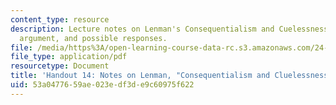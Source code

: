 ```yaml
---
content_type: resource
description: Lecture notes on Lenman's Consequentialism and Cuelessness, the epistemic
  argument, and possible responses.
file: /media/https%3A/open-learning-course-data-rc.s3.amazonaws.com/24-231-ethics-fall-2009/53a0477659ae023edf3de9c60975f622_MIT24_231F09_lec15.pdf
file_type: application/pdf
resourcetype: Document
title: 'Handout 14: Notes on Lenman, "Consequentialism and Cluelessness"'
uid: 53a04776-59ae-023e-df3d-e9c60975f622
---
```

